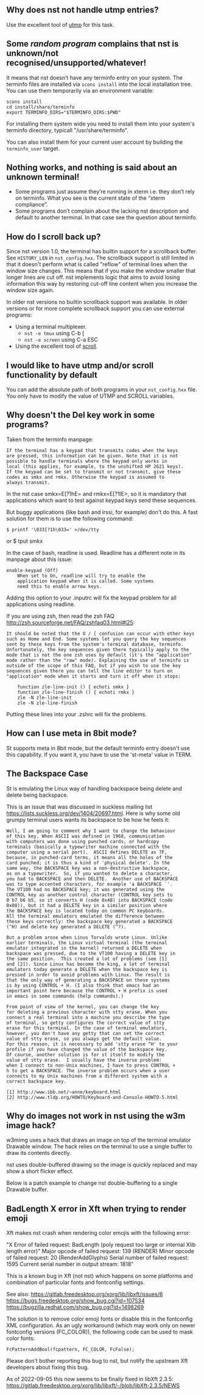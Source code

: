 ## Why does nst not handle utmp entries?

Use the excellent tool of [utmp](https://git.suckless.org/utmp/) for this task.


## Some _random program_ complains that nst is unknown/not recognised/unsupported/whatever!

It means that nst doesn’t have any terminfo entry on your system. The terminfo
files are installed via `scons install` into the local installation tree. You
can use them temporarily via an environment variable:

    scons install
    cd install/share/terminfo
    export TERMINFO_DIRS="$TERMINFO_DIRS:$PWD"

For installing them system wide you need to install them into your system's
terminfo directory, typicall "/usr/share/terminfo".

You can also install them for your current user account by building the
`terminfo_user` target.

## Nothing works, and nothing is said about an unknown terminal!

* Some programs just assume they’re running in xterm i.e. they don’t rely on
  terminfo. What you see is the current state of the “xterm compliance”.
* Some programs don’t complain about the lacking nst description and default to
  another terminal. In that case see the question about terminfo.


## How do I scroll back up?

Since nst version 1.0, the terminal has builtin support for a scrollback
buffer. See `HISTORY_LEN` in `nst_config.hxx`. The scrollback support is still
limited in that it doesn't perform what is called "reflow" of terminal lines
when the window size changes. This means that if you make the window smaller
that longer lines are cut off. nst implements logic that aims to avoid losing
information this way by restoring cut-off line content when you increase the
window size again.

In older nst versions no builtin scrollback support was available. In older
versions or for more complete scrollback support you can use external
programs:

* Using a terminal multiplexer.
	* `nst -e tmux` using C-b [
	* `nst -e screen` using C-a ESC
* Using the excellent tool of [scroll](https://git.suckless.org/scroll/).


## I would like to have utmp and/or scroll functionality by default

You can add the absolute path of both programs in your `nst_config.hxx` file.
You only have to modify the value of UTMP and SCROLL variables.


## Why doesn't the Del key work in some programs?

Taken from the terminfo manpage:

	If the terminal has a keypad that transmits codes when the keys
	are pressed, this information can be given. Note that it is not
	possible to handle terminals where the keypad only works in
	local (this applies, for example, to the unshifted HP 2621 keys).
	If the keypad can be set to transmit or not transmit, give these
	codes as smkx and rmkx. Otherwise the keypad is assumed to
	always transmit.

In the nst case smkx=E[?1hE= and rmkx=E[?1lE>, so it is mandatory that
applications which want to test against keypad keys send these
sequences.

But buggy applications (like bash and irssi, for example) don't do this. A fast
solution for them is to use the following command:

	$ printf '\033[?1h\033=' >/dev/tty

or
	$ tput smkx

In the case of bash, readline is used. Readline has a different note in its
manpage about this issue:

	enable-keypad (Off)
		When set to On, readline will try to enable the
		application keypad when it is called. Some systems
		need this to enable arrow keys.

Adding this option to your .inputrc will fix the keypad problem for all
applications using readline.

If you are using zsh, then read the zsh FAQ
<http://zsh.sourceforge.net/FAQ/zshfaq03.html#l25>:

	It should be noted that the O / [ confusion can occur with other keys
	such as Home and End. Some systems let you query the key sequences
	sent by these keys from the system's terminal database, terminfo.
	Unfortunately, the key sequences given there typically apply to the
	mode that is not the one zsh uses by default (it's the "application"
	mode rather than the "raw" mode). Explaining the use of terminfo is
	outside of the scope of this FAQ, but if you wish to use the key
	sequences given there you can tell the line editor to turn on
	"application" mode when it starts and turn it off when it stops:

		function zle-line-init () { echoti smkx }
		function zle-line-finish () { echoti rmkx }
		zle -N zle-line-init
		zle -N zle-line-finish

Putting these lines into your .zshrc will fix the problems.


## How can I use meta in 8bit mode?

St supports meta in 8bit mode, but the default terminfo entry doesn't
use this capability. If you want it, you have to use the 'st-meta' value
in TERM.


## The Backspace Case

St is emulating the Linux way of handling backspace being delete and delete being
backspace.

This is an issue that was discussed in suckless mailing list
<https://lists.suckless.org/dev/1404/20697.html>. Here is why some old grumpy
terminal users wants its backspace to be how he feels it:

	Well, I am going to comment why I want to change the behaviour
	of this key. When ASCII was defined in 1968, communication
	with computers was done using punched cards, or hardcopy
	terminals (basically a typewriter machine connected with the
	computer using a serial port).  ASCII defines DELETE as 7F,
	because, in punched-card terms, it means all the holes of the
	card punched; it is thus a kind of 'physical delete'. In the
	same way, the BACKSPACE key was a non-destructive backspace,
	as on a typewriter.  So, if you wanted to delete a character,
	you had to BACKSPACE and then DELETE.  Another use of BACKSPACE
	was to type accented characters, for example 'a BACKSPACE `'.
	The VT100 had no BACKSPACE key; it was generated using the
	CONTROL key as another control character (CONTROL key sets to
	0 b7 b6 b5, so it converts H (code 0x48) into BACKSPACE (code
	0x08)), but it had a DELETE key in a similar position where
	the BACKSPACE key is located today on common PC keyboards.
	All the terminal emulators emulated the difference between
	these keys correctly: the backspace key generated a BACKSPACE
	(^H) and delete key generated a DELETE (^?).

	But a problem arose when Linus Torvalds wrote Linux. Unlike
	earlier terminals, the Linux virtual terminal (the terminal
	emulator integrated in the kernel) returned a DELETE when
	backspace was pressed, due to the VT100 having a DELETE key in
	the same position.  This created a lot of problems (see [1]
	and [2]). Since Linux has become the king, a lot of terminal
	emulators today generate a DELETE when the backspace key is
	pressed in order to avoid problems with Linux. The result is
	that the only way of generating a BACKSPACE on these systems
	is by using CONTROL + H. (I also think that emacs had an
	important point here because the CONTROL + H prefix is used
	in emacs in some commands (help commands).)

	From point of view of the kernel, you can change the key
	for deleting a previous character with stty erase. When you
	connect a real terminal into a machine you describe the type
	of terminal, so getty configures the correct value of stty
	erase for this terminal. In the case of terminal emulators,
	however, you don't have any getty that can set the correct
	value of stty erase, so you always get the default value.
	For this reason, it is necessary to add 'stty erase ^H' to your
	profile if you have changed the value of the backspace key.
	Of course, another solution is for st itself to modify the
	value of stty erase.  I usually have the inverse problem:
	when I connect to non-Unix machines, I have to press CONTROL +
	h to get a BACKSPACE. The inverse problem occurs when a user
	connects to my Unix machines from a different system with a
	correct backspace key.

	[1] http://www.ibb.net/~anne/keyboard.html
	[2] http://www.tldp.org/HOWTO/Keyboard-and-Console-HOWTO-5.html


## Why do images not work in nst using the w3m image hack?

w3mimg uses a hack that draws an image on top of the terminal emulator Drawable
window. The hack relies on the terminal to use a single buffer to draw its
contents directly.

nst uses double-buffered drawing so the image is quickly replaced and may show a
short flicker effect.

Below is a patch example to change nst double-buffering to a single Drawable
buffer.

## BadLength X error in Xft when trying to render emoji

Xft makes nst crash when rendering color emojis with the following error:

"X Error of failed request:  BadLength (poly request too large or internal Xlib length error)"
  Major opcode of failed request:  139 (RENDER)
  Minor opcode of failed request:  20 (RenderAddGlyphs)
  Serial number of failed request: 1595
  Current serial number in output stream:  1818"

This is a known bug in Xft (not nst) which happens on some platforms and
combination of particular fonts and fontconfig settings.

See also:
https://gitlab.freedesktop.org/xorg/lib/libxft/issues/6
https://bugs.freedesktop.org/show_bug.cgi?id=107534
https://bugzilla.redhat.com/show_bug.cgi?id=1498269

The solution is to remove color emoji fonts or disable this in the fontconfig
XML configuration.  As an ugly workaround (which may work only on newer
fontconfig versions (FC_COLOR)), the following code can be used to mask color
fonts:

	FcPatternAddBool(fcpattern, FC_COLOR, FcFalse);

Please don't bother reporting this bug to nst, but notify the upstream Xft
developers about fixing this bug.

As of 2022-09-05 this now seems to be finally fixed in libXft 2.3.5:
https://gitlab.freedesktop.org/xorg/lib/libxft/-/blob/libXft-2.3.5/NEWS
